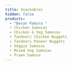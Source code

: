 ```yaml
---
title: Snackables
hidden: false
products:
  - "Besan Pakora "
  - Chicken Samosas
  - Chicken & Veg Samosas
  - Tandoori Chicken Nuggets
  - Tandoori Paneer Nuggets
  - Veggie Samosas
  - Mixed Veg Samosas
  - Prawn Samosa
---
```

